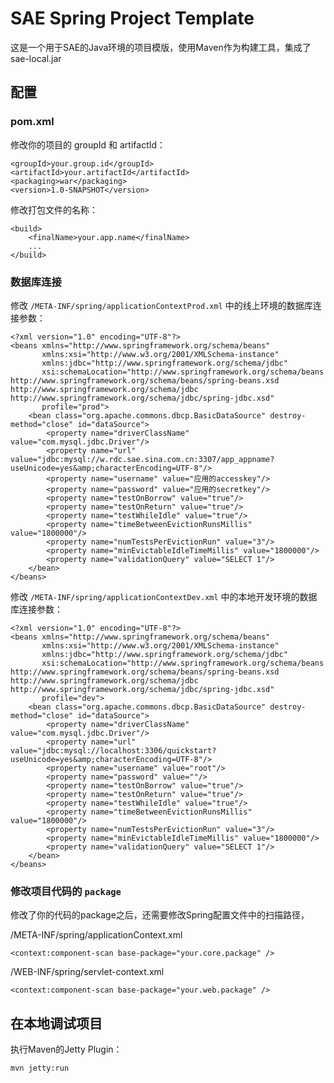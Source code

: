 # SAE Spring Project Template

这是一个用于SAE的Java环境的项目模版，使用Maven作为构建工具，集成了 sae-local.jar

## 配置

### pom.xml

修改你的项目的 groupId 和 artifactId：

	<groupId>your.group.id</groupId>
	<artifactId>your.artifactId</artifactId>
	<packaging>war</packaging>
	<version>1.0-SNAPSHOT</version>

修改打包文件的名称：

	<build>
		<finalName>your.app.name</finalName>
		...
	</build>

### 数据库连接

修改 `/META-INF/spring/applicationContextProd.xml` 中的线上环境的数据库连接参数：

    <?xml version="1.0" encoding="UTF-8"?>
    <beans xmlns="http://www.springframework.org/schema/beans"
           xmlns:xsi="http://www.w3.org/2001/XMLSchema-instance"
           xmlns:jdbc="http://www.springframework.org/schema/jdbc"
           xsi:schemaLocation="http://www.springframework.org/schema/beans http://www.springframework.org/schema/beans/spring-beans.xsd http://www.springframework.org/schema/jdbc http://www.springframework.org/schema/jdbc/spring-jdbc.xsd"
           profile="prod">
        <bean class="org.apache.commons.dbcp.BasicDataSource" destroy-method="close" id="dataSource">
            <property name="driverClassName" value="com.mysql.jdbc.Driver"/>
            <property name="url" value="jdbc:mysql://w.rdc.sae.sina.com.cn:3307/app_appname?useUnicode=yes&amp;characterEncoding=UTF-8"/>
            <property name="username" value="应用的accesskey"/>
            <property name="password" value="应用的secretkey"/>
            <property name="testOnBorrow" value="true"/>
            <property name="testOnReturn" value="true"/>
            <property name="testWhileIdle" value="true"/>
            <property name="timeBetweenEvictionRunsMillis" value="1800000"/>
            <property name="numTestsPerEvictionRun" value="3"/>
            <property name="minEvictableIdleTimeMillis" value="1800000"/>
            <property name="validationQuery" value="SELECT 1"/>
        </bean>
    </beans>

修改 `/META-INF/spring/applicationContextDev.xml` 中的本地开发环境的数据库连接参数：

    <?xml version="1.0" encoding="UTF-8"?>
    <beans xmlns="http://www.springframework.org/schema/beans"
           xmlns:xsi="http://www.w3.org/2001/XMLSchema-instance"
           xmlns:jdbc="http://www.springframework.org/schema/jdbc"
           xsi:schemaLocation="http://www.springframework.org/schema/beans http://www.springframework.org/schema/beans/spring-beans.xsd http://www.springframework.org/schema/jdbc http://www.springframework.org/schema/jdbc/spring-jdbc.xsd"
           profile="dev">
        <bean class="org.apache.commons.dbcp.BasicDataSource" destroy-method="close" id="dataSource">
            <property name="driverClassName" value="com.mysql.jdbc.Driver"/>
            <property name="url" value="jdbc:mysql://localhost:3306/quickstart?useUnicode=yes&amp;characterEncoding=UTF-8"/>
            <property name="username" value="root"/>
            <property name="password" value=""/>
            <property name="testOnBorrow" value="true"/>
            <property name="testOnReturn" value="true"/>
            <property name="testWhileIdle" value="true"/>
            <property name="timeBetweenEvictionRunsMillis" value="1800000"/>
            <property name="numTestsPerEvictionRun" value="3"/>
            <property name="minEvictableIdleTimeMillis" value="1800000"/>
            <property name="validationQuery" value="SELECT 1"/>
        </bean>
    </beans>

### 修改项目代码的 `package`

修改了你的代码的package之后，还需要修改Spring配置文件中的扫描路径，

/META-INF/spring/applicationContext.xml

    <context:component-scan base-package="your.core.package" />

/WEB-INF/spring/servlet-context.xml

    <context:component-scan base-package="your.web.package" />

## 在本地调试项目

执行Maven的Jetty Plugin：

    mvn jetty:run

